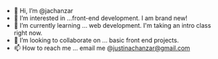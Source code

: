 - 👋 Hi, I’m @jachanzar
- 👀 I’m interested in ...front-end development. I am brand new! 
- 🌱 I’m currently learning ... web development. I'm taking an intro class right now. 
- 💞️ I’m looking to collaborate on ... basic front end projects. 
- 📫 How to reach me ... email me @justinachanzar@gmail.com

<!---
jachanzar/jachanzar is a ✨ special ✨ repository because its `README.md` (this file) appears on your GitHub profile.
You can click the Preview link to take a look at your changes.
--->
